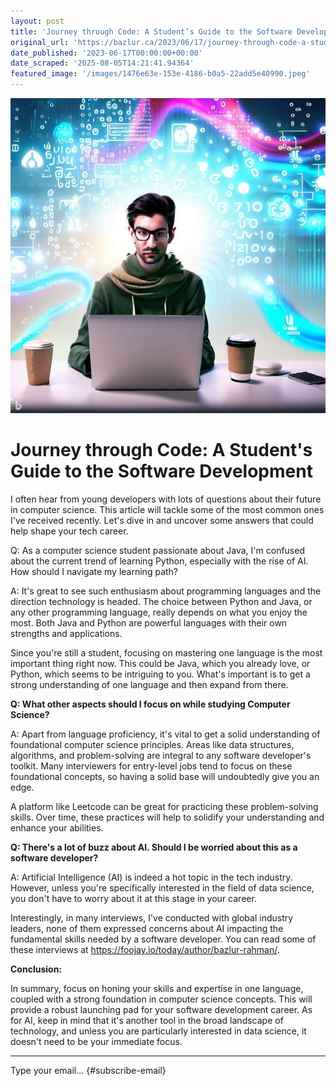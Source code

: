 ```yaml
---
layout: post
title: 'Journey through Code: A Student’s Guide to the Software Development'
original_url: 'https://bazlur.ca/2023/06/17/journey-through-code-a-students-guide-to-the-software-development/'
date_published: '2023-06-17T00:00:00+00:00'
date_scraped: '2025-08-05T14:21:41.94364'
featured_image: '/images/1476e63e-153e-4186-b0a5-22add5e40990.jpeg'
---
```


![](/images/1476e63e-153e-4186-b0a5-22add5e40990.jpeg)

Journey through Code: A Student's Guide to the Software Development
===================================================================

I often hear from young developers with lots of questions about their future in computer science. This article will tackle some of the most common ones I've received recently. Let's dive in and uncover some answers that could help shape your tech career.

Q: As a computer science student passionate about Java, I'm confused about the current trend of learning Python, especially with the rise of AI. How should I navigate my learning path?

A: It's great to see such enthusiasm about programming languages and the direction technology is headed. The choice between Python and Java, or any other programming language, really depends on what you enjoy the most. Both Java and Python are powerful languages with their own strengths and applications.

Since you're still a student, focusing on mastering one language is the most important thing right now. This could be Java, which you already love, or Python, which seems to be intriguing to you. What's important is to get a strong understanding of one language and then expand from there.

**Q: What other aspects should I focus on while studying Computer Science?**

A: Apart from language proficiency, it's vital to get a solid understanding of foundational computer science principles. Areas like data structures, algorithms, and problem-solving are integral to any software developer's toolkit. Many interviewers for entry-level jobs tend to focus on these foundational concepts, so having a solid base will undoubtedly give you an edge.

A platform like Leetcode can be great for practicing these problem-solving skills. Over time, these practices will help to solidify your understanding and enhance your abilities.

**Q: There's a lot of buzz about AI. Should I be worried about this as a software developer?**

A: Artificial Intelligence (AI) is indeed a hot topic in the tech industry. However, unless you're specifically interested in the field of data science, you don't have to worry about it at this stage in your career.

Interestingly, in many interviews, I've conducted with global industry leaders, none of them expressed concerns about AI impacting the fundamental skills needed by a software developer. You can read some of these interviews at <https://foojay.io/today/author/bazlur-rahman/>.

**Conclusion:**

In summary, focus on honing your skills and expertise in one language, coupled with a strong foundation in computer science concepts. This will provide a robust launching pad for your software development career. As for AI, keep in mind that it's another tool in the broad landscape of technology, and unless you are particularly interested in data science, it doesn't need to be your immediate focus.  

*** ** * ** ***

Type your email... {#subscribe-email}
